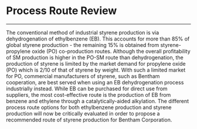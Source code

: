 # Process Route Review
---
The conventional method of industrial styrene production is via dehydrogenation of ethylbenzene (EB). This accounts for more than 85% of global styrene production - the remaining 15% is obtained from styrene-propylene oxide (PO) co-production routes.
Although the overall profitability of SM production is higher in the PO-SM route than dehydrogenation, the production of styrene is limited by the market demand for propylene oxide (PO) which is 2/10 of that of styrene by weight. With such a limited market
for PO, commercial manufacturers of styrene, such as Bentham cooperation, are best served when using an EB dehydrogenation process industrially instead. While EB can be purchased for direct use from suppliers, the most cost-effective route is the production
of EB from benzene and ethylene through a catalytically-aided alkylation. The different process route options for both ethylbenzene production and styrene production will now be critically evaluated in order to propose a recommended route of styrene production 
for Bentham Corporation.
